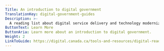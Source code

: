 ```yaml
---
Title: An introduction to digital government
TranslationKey: digital-government-guides
Description: >-
  A reading list about digital service delivery and technology modernization.
ButtonText: Learn More
ButtonAria: Learn more about an introduction to digital government.
Weight: 2
LinkToGuide: https://digital.canada.ca/tools-and-resources/digital-reading-list/
---
```

